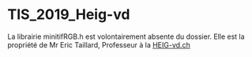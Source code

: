 # TIS_2019_Heig-vd

La librairie minitifRGB.h est volontairement absente du dossier. Elle est la propriété de Mr Eric Taillard, Professeur à la [HEIG-vd.ch](heig-vd.ch)


